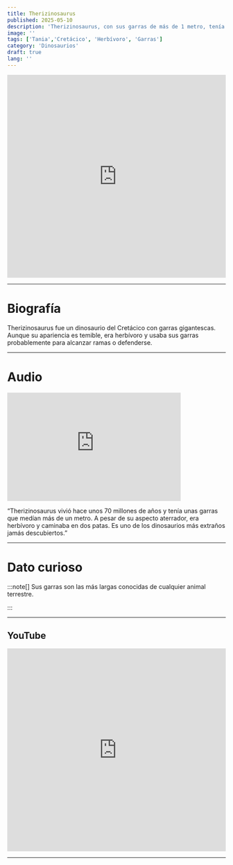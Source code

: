 ```yaml
---
title: Therizinosaurus
published: 2025-05-10
description: 'Therizinosaurus, con sus garras de más de 1 metro, tenía una dieta herbívora pese a su aspecto aterrador.'
image: ''
tags: ['Tania','Cretácico', 'Herbívoro', 'Garras']
category: 'Dinosaurios'
draft: true 
lang: ''
---
```

<iframe width="100%" height="468" src="https://drive.google.com/file/d/1SXYD4jb1UpuAJ-WZcry5gRvcWI-db88y/preview" frameborder="0" allowfullscreen></iframe>

---

# Biografía
Therizinosaurus fue un dinosaurio del Cretácico con garras gigantescas. Aunque su apariencia es temible, era herbívoro y usaba sus garras probablemente para alcanzar ramas o defenderse.

---
# Audio

<iframe width="400" height="250" src="https://drive.google.com/file/d/1giv7AmkYyjnR_9xenqf_oHcCxi0U7i2-/preview" frameborder="0" allowfullscreen></iframe>

“Therizinosaurus vivió hace unos 70 millones de años y tenía unas garras que medían más de un metro. A pesar de su aspecto aterrador, era herbívoro y caminaba en dos patas. Es uno de los dinosaurios más extraños jamás descubiertos.”

---

# Dato curioso
:::note[]
Sus garras son las más largas conocidas de cualquier animal terrestre.

:::

---
## YouTube

<iframe width="100%" height="468" src="https://www.youtube.com/embed/vAHaiakspiM?si=kSryEjHMV8pnKFur" title="YouTube video player" frameborder="0" allow="accelerometer; autoplay; clipboard-write; encrypted-media; gyroscope; picture-in-picture; web-share" allowfullscreen></iframe>

---
